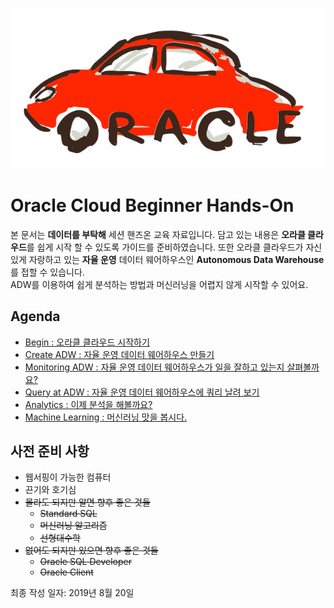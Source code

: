 ![oracle-auto](./img/oracle-auto.png)

# Oracle Cloud Beginner Hands-On

본 문서는 **데이터를 부탁해** 세션 핸즈온 교육 자료입니다. 담고 있는 내용은 **오라클 클라우드**를 쉽게 시작 할 수 있도록 가이드를 준비하였습니다. 또한 오라클 클라우드가 자신 있게 자랑하고 있는 **자율 운영** 데이터 웨어하우스인 **Autonomous Data Warehouse**를 접할 수 있습니다.  
ADW를 이용하여 쉽게 분석하는 방법과 머신러닝을 어렵지 않게 시작할 수 있어요.

## Agenda

- [Begin : 오라클 클라우드 시작하기](./01-begin.md)
- [Create ADW : 자율 운영 데이터 웨어하우스 만들기](./02-create-adw.md)
- [Monitoring ADW : 자율 운영 데이터 웨어하우스가 일을 잘하고 있는지 살펴볼까요?](./03-monitoring-adw.md)
- [Query at ADW : 자율 운영 데이터 웨어하우스에 쿼리 날려 보기](./04-query-adw.md)
- [Analytics : 이제 분석을 해볼까요?](./05-analytics.md)
- [Machine Learning : 머신러닝 맛을 봅시다.](./06-machine-learning.md)



## 사전 준비 사항

- 웹서핑이 가능한 컴퓨터
- 끈기와 호기심
- ~~몰라도 되지만 알면 향후 좋은 것들~~
  - ~~Standard SQL~~
  - ~~머신러닝 알고리즘~~
  - ~~선형대수학~~
- ~~없어도 되지만 있으면 향후 좋은 것들~~
  - ~~Oracle SQL Developer~~
  - ~~Oracle Client~~



최종 작성 일자: 2019년 8월 20일